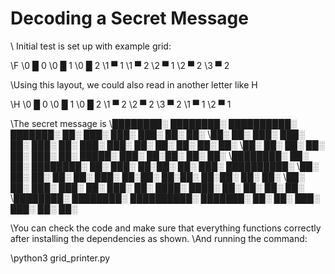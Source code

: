 # Decoding a Secret Message

\ Initial test is set up with example grid:

\F
\0	█	0
\0	█	1
\0	█	2
\1	▀	1
\1	▀	2
\2	▀	1
\2	▀	2
\3	▀	2

\Using this layout, we could also read in another letter like H

\H
\0	█	0
\0	█	1
\0	█	2
\1	▀	2
\2	▀	2
\3	▀	2
\1	▀	1
\2	▀	1

\The secret message is 
\████████░     ████████░   ██████████░    ███████░  ██░           ███░ ███░    ███░ ██░     ██░
\██░     ██░ ███░     ███░ ██░          ███░    ██░ ███░   ███░   ██░    ██░  ██░   ██░     ██░
\██░     ██░ ██░       ██░ ██░         ███░          ██░  █████░ ███░     ██░██░    ██░     ██░
\████████░   ██░       ██░ ████████░   ██░           ███░ ██░██░ ██░       ███░     ██████████░
\██░     ██░ ██░       ██░ ██░         ███░           ██░██░ ██░██░       ██░██░    ██░     ██░
\██░     ██░ ███░     ███░ ██░          ███░    ██░   ████░   ████░      ██░  ██░   ██░     ██░
\████████░     ████████░   ██████████░    ███████░     ██░     ██░     ███░    ███░ ██░     ██░

\You can check the code and make sure that everything functions correctly after installing the dependencies as shown.
\And running the command:

\python3 grid_printer.py
